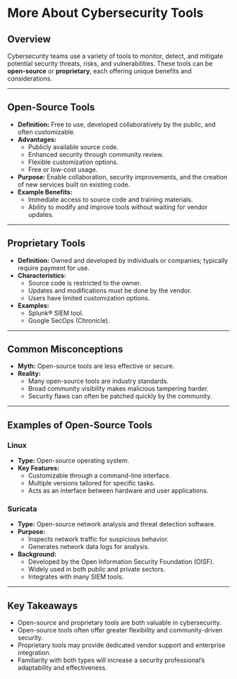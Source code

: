 # More About Cybersecurity Tools

## Overview
Cybersecurity teams use a variety of tools to monitor, detect, and mitigate potential security threats, risks, and vulnerabilities. These tools can be **open-source** or **proprietary**, each offering unique benefits and considerations.

---

## Open-Source Tools
- **Definition:** Free to use, developed collaboratively by the public, and often customizable.  
- **Advantages:**  
  - Publicly available source code.  
  - Enhanced security through community review.  
  - Flexible customization options.  
  - Free or low-cost usage.  
- **Purpose:** Enable collaboration, security improvements, and the creation of new services built on existing code.
- **Example Benefits:**  
  - Immediate access to source code and training materials.  
  - Ability to modify and improve tools without waiting for vendor updates.

---

## Proprietary Tools
- **Definition:** Owned and developed by individuals or companies; typically require payment for use.  
- **Characteristics:**  
  - Source code is restricted to the owner.  
  - Updates and modifications must be done by the vendor.  
  - Users have limited customization options.  
- **Examples:**  
  - Splunk® SIEM tool.  
  - Google SecOps (Chronicle).

---

## Common Misconceptions
- **Myth:** Open-source tools are less effective or secure.  
- **Reality:**  
  - Many open-source tools are industry standards.  
  - Broad community visibility makes malicious tampering harder.  
  - Security flaws can often be patched quickly by the community.

---

## Examples of Open-Source Tools
### Linux
- **Type:** Open-source operating system.  
- **Key Features:**  
  - Customizable through a command-line interface.  
  - Multiple versions tailored for specific tasks.  
  - Acts as an interface between hardware and user applications.  

### Suricata
- **Type:** Open-source network analysis and threat detection software.  
- **Purpose:**  
  - Inspects network traffic for suspicious behavior.  
  - Generates network data logs for analysis.  
- **Background:**  
  - Developed by the Open Information Security Foundation (OISF).  
  - Widely used in both public and private sectors.  
  - Integrates with many SIEM tools.

---

## Key Takeaways
- Open-source and proprietary tools are both valuable in cybersecurity.  
- Open-source tools often offer greater flexibility and community-driven security.  
- Proprietary tools may provide dedicated vendor support and enterprise integration.  
- Familiarity with both types will increase a security professional’s adaptability and effectiveness.
